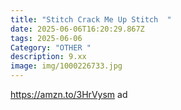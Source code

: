 ```yaml
---
title: "Stitch Crack Me Up Stitch  "
date: 2025-06-06T16:20:29.867Z
tags: 2025-06-06
Category: "OTHER "
description: 9.xx
image: img/1000226733.jpg
---
```

https://amzn.to/3HrVysm﻿ ad
